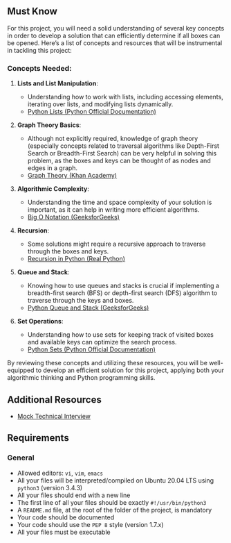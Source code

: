 <html>
<h2>Must Know</h2>

<p>For this project, you will need a solid understanding of several key concepts in order to develop a solution that can efficiently determine if all boxes can be opened. Here&rsquo;s a list of concepts and resources that will be instrumental in tackling this project:</p>

<h3>Concepts Needed:</h3>

<ol>
<li><p><strong>Lists and List Manipulation</strong>:</p>

<ul>
<li>Understanding how to work with lists, including accessing elements, iterating over lists, and modifying lists dynamically.</li>
<li><a href="/rltoken/TtGNy9p1p1d0O5G1rdY1Aw" title="Python Lists (Python Official Documentation)" target="_blank">Python Lists (Python Official Documentation)</a></li>
</ul></li>
<li><p><strong>Graph Theory Basics</strong>:</p>

<ul>
<li>Although not explicitly required, knowledge of graph theory (especially concepts related to traversal algorithms like Depth-First Search or Breadth-First Search) can be very helpful in solving this problem, as the boxes and keys can be thought of as nodes and edges in a graph.</li>
<li><a href="/rltoken/eVcYI8g-6nF0Na46xnRdhw" title="Graph Theory (Khan Academy)" target="_blank">Graph Theory (Khan Academy)</a></li>
</ul></li>
<li><p><strong>Algorithmic Complexity</strong>:</p>

<ul>
<li>Understanding the time and space complexity of your solution is important, as it can help in writing more efficient algorithms.</li>
<li><a href="/rltoken/01qym1qAJUkLrb47PvqnKg" title="Big O Notation (GeeksforGeeks)" target="_blank">Big O Notation (GeeksforGeeks)</a></li>
</ul></li>
<li><p><strong>Recursion</strong>:</p>

<ul>
<li>Some solutions might require a recursive approach to traverse through the boxes and keys.</li>
<li><a href="/rltoken/zpEuvv0l9EHohIx-HwiAAA" title="Recursion in Python (Real Python)" target="_blank">Recursion in Python (Real Python)</a></li>
</ul></li>
<li><p><strong>Queue and Stack</strong>:</p>

<ul>
<li>Knowing how to use queues and stacks is crucial if implementing a breadth-first search (BFS) or depth-first search (DFS) algorithm to traverse through the keys and boxes.</li>
<li><a href="/rltoken/CQLm4RJrdwyo2DAcNCtwIA" title="Python Queue and Stack (GeeksforGeeks)" target="_blank">Python Queue and Stack (GeeksforGeeks)</a></li>
</ul></li>
<li><p><strong>Set Operations</strong>:</p>

<ul>
<li>Understanding how to use sets for keeping track of visited boxes and available keys can optimize the search process.</li>
<li><a href="/rltoken/zkmtaPqAbKyxx41kRw7ulA" title="Python Sets (Python Official Documentation)" target="_blank">Python Sets (Python Official Documentation)</a></li>
</ul></li>
</ol>

<p>By reviewing these concepts and utilizing these resources, you will be well-equipped to develop an efficient solution for this project, applying both your algorithmic thinking and Python programming skills.</p>

<h2>Additional Resources</h2>

<ul>
<li><a href="/rltoken/TJ0FJhWeEGolIqMpwBn7Pg" title="Mock Technical Interview" target="_blank">Mock Technical Interview</a></li>
</ul>

<h2>Requirements</h2>

<h3>General</h3>

<ul>
<li>Allowed editors: <code>vi</code>, <code>vim</code>, <code>emacs</code></li>
<li>All your files will be interpreted/compiled on Ubuntu 20.04 LTS using <code>python3</code> (version 3.4.3)</li>
<li>All your files should end with a new line</li>
<li>The first line of all your files should be exactly <code>#!/usr/bin/python3</code></li>
<li>A <code>README.md</code> file, at the root of the folder of the project, is mandatory</li>
<li>Your code should be documented</li>
<li>Your code should use the <code>PEP 8</code> style (version 1.7.x)</li>
<li>All your files must be executable</li>
</ul>

  </div>
</div>
</html>
